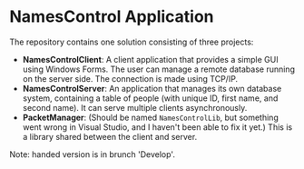 # NamesControl Application

The repository contains one solution consisting of three projects:

- **NamesControlClient**: A client application that provides a simple GUI using Windows Forms. The user can manage a remote database running on the server side. The connection is made using TCP/IP.
- **NamesControlServer**: An application that manages its own database system, containing a table of people (with unique ID, first name, and second name). It can serve multiple clients asynchronously.
- **PacketManager**: (Should be named `NamesControlLib`, but something went wrong in Visual Studio, and I haven't been able to fix it yet.) This is a library shared between the client and server.

Note: handed version is in brunch 'Develop'.